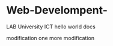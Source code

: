 # Web-Develompent-
LAB University ICT 
hello world
docs
<head>
modification
one more modification 


